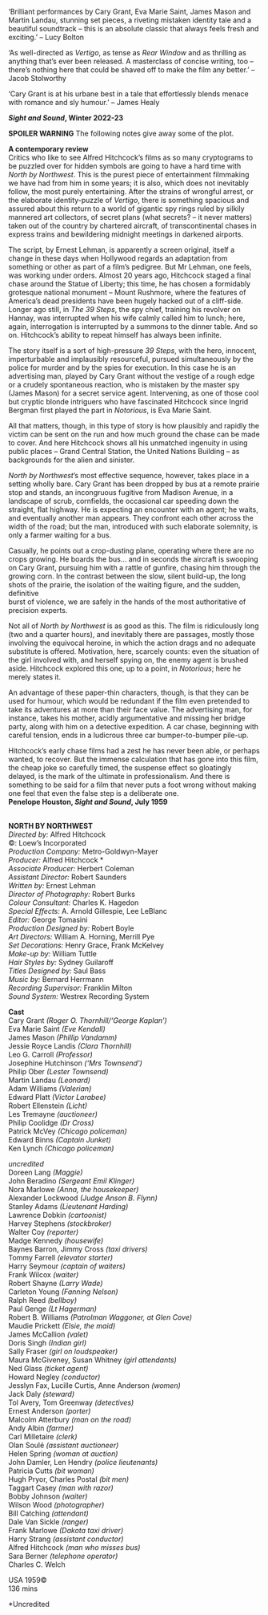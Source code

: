 

‘Brilliant performances by Cary Grant, Eva Marie Saint, James Mason and Martin Landau, stunning set pieces, a riveting mistaken identity tale and a beautiful soundtrack – this is an absolute classic that always feels fresh and exciting.’ – Lucy Bolton

‘As well-directed as _Vertigo_, as tense as _Rear Window_ and as thrilling as anything that’s ever been released. A masterclass of concise writing, too – there’s nothing here that could be shaved off to make the film any better.’ – Jacob Stolworthy

‘Cary Grant is at his urbane best in a tale that effortlessly blends menace with romance and sly humour.’ – James Healy

**_Sight and Sound_, Winter 2022-23**

**SPOILER WARNING** The following notes give away some of the plot.

**A contemporary review**  
Critics who like to see Alfred Hitchcock’s films as so many cryptograms to be puzzled over for hidden symbols are going to have a hard time with _North by Northwest_. This is the purest piece of entertainment filmmaking we have had from him in some years; it is also, which does not inevitably follow, the most purely entertaining. After the strains of wrongful arrest, or the elaborate identity-puzzle of _Vertigo_, there is something spacious and assured about this return to a world of gigantic spy rings ruled by silkily mannered art collectors, of secret plans (what secrets? – it never matters) taken out of the country by chartered aircraft, of transcontinental chases in express trains and bewildering midnight meetings in darkened airports.

The script, by Ernest Lehman, is apparently a screen original, itself a change in these days when Hollywood regards an adaptation from something or other as part of a film’s pedigree. But Mr Lehman, one feels, was working under orders. Almost 20 years ago, Hitchcock staged a final chase around the Statue of Liberty; this time, he has chosen a formidably grotesque national monument – Mount Rushmore, where the features of America’s dead presidents have been hugely hacked out of a cliff-side. Longer ago still, in _The 39 Steps_, the spy chief, training his revolver on Hannay, was interrupted when his wife calmly called him to lunch; here, again, interrogation is interrupted by a summons to the dinner table. And so on. Hitchcock’s ability to repeat himself has always been infinite.

The story itself is a sort of high-pressure _39 Steps_, with the hero, innocent, imperturbable and implausibly resourceful, pursued simultaneously by the police for murder and by the spies for execution. In this case he is an advertising man, played by Cary Grant without the vestige of a rough edge or a crudely spontaneous reaction, who is mistaken by the master spy (James Mason) for a secret service agent. Intervening, as one of those cool but cryptic blonde intriguers who have fascinated Hitchcock since Ingrid Bergman first played the part in _Notorious_, is Eva Marie Saint.

All that matters, though, in this type of story is how plausibly and rapidly the victim can be sent on the run and how much ground the chase can be made to cover. And here Hitchcock shows all his unmatched ingenuity in using public places – Grand Central Station, the United Nations Building – as backgrounds for the alien and sinister.

_North by Northwest_’s most effective sequence, however, takes place in a setting wholly bare. Cary Grant has been dropped by bus at a remote prairie stop and stands, an incongruous fugitive from Madison Avenue, in a landscape of scrub, cornfields, the occasional car speeding down the straight, flat highway. He is expecting an encounter with an agent; he waits, and eventually another man appears. They confront each other across the width of the road; but the man, introduced with such elaborate solemnity, is only a farmer waiting for a bus.

Casually, he points out a crop-dusting plane, operating where there are no crops growing. He boards the bus… and in seconds the aircraft is swooping on Cary Grant, pursuing him with a rattle of gunfire, chasing him through the growing corn. In the contrast between the slow, silent build-up, the long shots of the prairie, the isolation of the waiting figure, and the sudden, definitive  
burst of violence, we are safely in the hands of the most authoritative of precision experts.

Not all of _North by Northwest_ is as good as this. The film is ridiculously long (two and a quarter hours), and inevitably there are passages, mostly those involving the equivocal heroine, in which the action drags and no adequate substitute is offered. Motivation, here, scarcely counts: even the situation of the girl involved with, and herself spying on, the enemy agent is brushed aside. Hitchcock explored this one, up to a point, in _Notorious_; here he merely  states it.

An advantage of these paper-thin characters, though, is that they can be used for humour, which would be redundant if the film even pretended to take its adventures at more than their face value. The advertising man, for instance, takes his mother, acidly argumentative and missing her bridge party, along with him on a detective expedition. A car chase, beginning with careful tension, ends in a ludicrous three car bumper-to-bumper pile-up.

Hitchcock’s early chase films had a zest he has never been able, or perhaps wanted, to recover. But the immense calculation that has gone into this film, the cheap joke so carefully timed, the suspense effect so gloatingly delayed, is the mark of the ultimate in professionalism. And there is something to be said for a film that never puts a foot wrong without making one feel that even the false step is a deliberate one.  
**Penelope Houston, _Sight and Sound_, July 1959**
<br><br>

**NORTH BY NORTHWEST**<br>
_Directed by:_ Alfred Hitchcock<br>
©: Loew’s Incorporated<br>
_Production Company:_ Metro-Goldwyn-Mayer<br>
_Producer:_ Alfred Hitchcock *<br>
_Associate Producer:_ Herbert Coleman<br>
_Assistant Director:_ Robert Saunders<br>
_Written by:_ Ernest Lehman<br>
_Director of Photography:_ Robert Burks<br>
_Colour Consultant:_ Charles K. Hagedon<br>
_Special Effects:_ A. Arnold Gillespie, Lee LeBlanc<br>
_Editor:_ George Tomasini<br>
_Production Designed by:_ Robert Boyle<br>
_Art Directors:_ William A. Horning, Merrill Pye<br>
_Set Decorations:_ Henry Grace, Frank McKelvey<br>
_Make-up by:_ William Tuttle<br>
_Hair Styles by:_ Sydney Guilaroff<br>
_Titles Designed by:_ Saul Bass<br>
_Music by:_ Bernard Herrmann<br>
_Recording Supervisor:_ Franklin Milton<br>
_Sound System:_ Westrex Recording System<br>

**Cast**<br>
Cary Grant _(Roger O. Thornhill/‘George Kaplan’)_<br>
Eva Marie Saint _(Eve Kendall)_<br>
James Mason _(Phillip Vandamm)_<br>
Jessie Royce Landis _(Clara Thornhill)_<br>
Leo G. Carroll _(Professor)_<br>
Josephine Hutchinson _(‘Mrs Townsend’)_<br>
Philip Ober _(Lester Townsend)_<br>
Martin Landau _(Leonard)_<br>
Adam Williams _(Valerian)_<br>
Edward Platt _(Victor Larabee)_<br>
Robert Ellenstein _(Licht)_<br>
Les Tremayne _(auctioneer)_<br>
Philip Coolidge _(Dr Cross)_<br>
Patrick McVey _(Chicago policeman)_<br>
Edward Binns _(Captain Junket)_<br>
Ken Lynch _(Chicago policeman)_<br>

_uncredited_<br>
Doreen Lang _(Maggie)_<br>
John Beradino _(Sergeant Emil Klinger)_<br>
Nora Marlowe _(Anna, the housekeeper)_<br>
Alexander Lockwood _(Judge Anson B. Flynn)_<br>
Stanley Adams _(Lieutenant Harding)_<br>
Lawrence Dobkin _(cartoonist)_<br>
Harvey Stephens _(stockbroker)_<br>
Walter Coy _(reporter)_<br>
Madge Kennedy _(housewife)_<br>
Baynes Barron, Jimmy Cross _(taxi drivers)_<br>
Tommy Farrell _(elevator starter)_<br>
Harry Seymour _(captain of waiters)_<br>
Frank Wilcox _(waiter)_<br>
Robert Shayne _(Larry Wade)_<br>
Carleton Young _(Fanning Nelson)_<br>
Ralph Reed _(bellboy)_<br>
Paul Genge _(Lt Hagerman)_<br>
Robert B. Williams  _(Patrolman Waggoner, at Glen Cove)_<br>
Maudie Prickett _(Elsie, the maid)_<br>
James McCallion _(valet)_<br>
Doris Singh _(Indian girl)_<br>
Sally Fraser _(girl on loudspeaker)_<br>
Maura McGiveney, Susan Whitney _(girl attendants)_<br>
Ned Glass _(ticket agent)_<br>
Howard Negley _(conductor)_<br>
Jesslyn Fax, Lucille Curtis, Anne Anderson _(women)_<br>
Jack Daly _(steward)_<br>
Tol Avery, Tom Greenway _(detectives)_<br>
Ernest Anderson _(porter)_<br>
Malcolm Atterbury _(man on the road)_<br>
Andy Albin _(farmer)_<br>
Carl Milletaire _(clerk)_<br>
Olan Soulé _(assistant auctioneer)_<br>
Helen Spring _(woman at auction)_<br>
John Damler, Len Hendry _(police lieutenants)_<br>
Patricia Cutts _(bit woman)_<br>
Hugh Pryor, Charles Postal _(bit men)_<br>
Taggart Casey _(man with razor)_<br>
Bobby Johnson _(waiter)_<br>
Wilson Wood _(photographer)_<br>
Bill Catching _(attendant)_<br>
Dale Van Sickle _(ranger)_<br>
Frank Marlowe _(Dakota taxi driver)_<br>
Harry Strang _(assistant conductor)_<br>
Alfred Hitchcock _(man who misses bus)_<br>
Sara Berner _(telephone operator)_<br>
Charles C. Welch<br>

USA 1959©<br>
136 mins

*Uncredited<br>
<br>
<!--stackedit_data:
eyJoaXN0b3J5IjpbLTE5NjMzODY5MDNdfQ==
-->